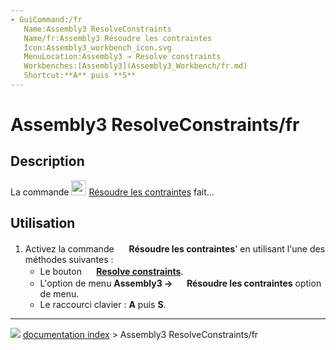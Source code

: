 ```yaml
---
- GuiCommand:/fr
   Name:Assembly3 ResolveConstraints
   Name/fr:Assembly3 Résoudre les contraintes
   Icon:Assembly3_workbench_icon.svg
   MenuLocation:Assembly3 → Resolve constraints
   Workbenches:[Assembly3](Assembly3_Workbench/fr.md)
   Shortcut:**A** puis **S**
---
```


# Assembly3 ResolveConstraints/fr

## Description

La commande <img alt="" src=images/Assembly3_workbench_icon.svg  style="width:24px;"> [Résoudre les contraintes](Assembly3_ResolveConstraints/fr.md) fait\...

## Utilisation

1.  Activez la commande <img alt="" src=images/Assembly3_workbench_icon.svg  style="width:16px;"> **Résoudre les contraintes**\' en utilisant l\'une des méthodes suivantes :
    -   Le bouton **<img src="images/Assembly3_workbench_icon.svg‎‎" width=16px> [Resolve constraints](Assembly3_ResolveConstraints/fr.md)**.
    -   L\'option de menu **Assembly3 → <img src="images/Assembly3_workbench_icon.svg" width=16px> Résoudre les contraintes** option de menu.
    -   Le raccourci clavier : **A** puis **S**.



---
![](images/Right_arrow.png) [documentation index](../README.md) > Assembly3 ResolveConstraints/fr
